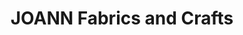 ---
title: "JOANN Fabrics and Crafts"
url: /hermitage-towne-plaza/joann-fabrics-and-crafts/
shop: craft
---